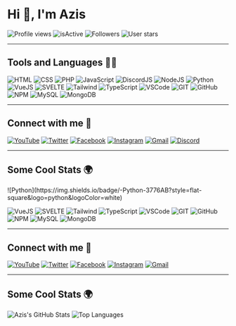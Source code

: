 # Hi 👋, I'm Azis

![Profile views](https://komarev.com/ghpvc/?username=AzisExe00018&color=blue) 
![isActive](https://img.shields.io/badge/isActive-true-green) 
![Followers](https://img.shields.io/github/followers/AzisExe00018?style=social) 
![User stars](https://img.shields.io/github/stars/AzisExe00018?style=social)

---

## Tools and Languages 👨‍💻

![HTML](https://img.shields.io/badge/-HTML-E34F26?style=flat-square&logo=html5&logoColor=white)
![CSS](https://img.shields.io/badge/-CSS-1572B6?style=flat-square&logo=css3&logoColor=white)
![PHP](https://img.shields.io/badge/-PHP-777BB4?style=flat-square&logo=php&logoColor=white)
![JavaScript](https://img.shields.io/badge/-JavaScript-F7DF1E?style=flat-square&logo=javascript&logoColor=black)
![DiscordJS](https://img.shields.io/badge/-DiscordJS-5865F2?style=flat-square&logo=discord&logoColor=white)
![NodeJS](https://img.shields.io/badge/-NodeJS-339933?style=flat-square&logo=node.js&logoColor=white)
![Python](https://img.shields.io/badge/-Python-3776AB?style=flat-square&logo=python&logoColor=white)
![VueJS](https://img.shields.io/badge/-VueJS-4FC08D?style=flat-square&logo=vue.js&logoColor=white)
![SVELTE](https://img.shields.io/badge/-SVELTE-FF3E00?style=flat-square&logo=svelte&logoColor=white)
![Tailwind](https://img.shields.io/badge/-TailwindCSS-38B2AC?style=flat-square&logo=tailwind-css&logoColor=white)
![TypeScript](https://img.shields.io/badge/-TypeScript-007ACC?style=flat-square&logo=typescript&logoColor=white)
![VSCode](https://img.shields.io/badge/-VisualStudioCode-0078D4?style=flat-square&logo=visual-studio-code&logoColor=white)
![GIT](https://img.shields.io/badge/-GIT-F05032?style=flat-square&logo=git&logoColor=white)
![GitHub](https://img.shields.io/badge/-GitHub-181717?style=flat-square&logo=github&logoColor=white)
![NPM](https://img.shields.io/badge/-NPM-CB3837?style=flat-square&logo=npm&logoColor=white)
![MySQL](https://img.shields.io/badge/-MySQL-4479A1?style=flat-square&logo=mysql&logoColor=white)
![MongoDB](https://img.shields.io/badge/-MongoDB-47A248?style=flat-square&logo=mongodb&logoColor=white)

---

## Connect with me 🤝

[![YouTube](https://img.shields.io/badge/-YouTube-FF0000?style=flat-square&logo=youtube&logoColor=white)](https://youtube.com/yourchannel)
[![Twitter](https://img.shields.io/badge/-Twitter-1DA1F2?style=flat-square&logo=twitter&logoColor=white)](https://twitter.com/yourprofile)
[![Facebook](https://img.shields.io/badge/-Facebook-1877F2?style=flat-square&logo=facebook&logoColor=white)](https://facebook.com/yourprofile)
[![Instagram](https://img.shields.io/badge/-Instagram-E4405F?style=flat-square&logo=instagram&logoColor=white)](https://instagram.com/yourprofile)
[![Gmail](https://img.shields.io/badge/-Gmail-D14836?style=flat-square&logo=gmail&logoColor=white)](mailto:yourmail@gmail.com)
[![Discord](https://img.shields.io/badge/-Discord-5865F2?style=flat-square&logo=discord&logoColor=white)](https://discord.gg/yourserver)

---

## Some Cool Stats 🌍

<!-- Cool stats section -->![Python](https://img.shields.io/badge/-Python-3776AB?style=flat-square&logo=python&logoColor=white)
![VueJS](https://img.shields.io/badge/-VueJS-4FC08D?style=flat-square&logo=vue.js&logoColor=white)
![SVELTE](https://img.shields.io/badge/-SVELTE-FF3E00?style=flat-square&logo=svelte&logoColor=white)
![Tailwind](https://img.shields.io/badge/-TailwindCSS-38B2AC?style=flat-square&logo=tailwind-css&logoColor=white)
![TypeScript](https://img.shields.io/badge/-TypeScript-007ACC?style=flat-square&logo=typescript&logoColor=white)
![VSCode](https://img.shields.io/badge/-VisualStudioCode-0078D4?style=flat-square&logo=visual-studio-code&logoColor=white)
![GIT](https://img.shields.io/badge/-GIT-F05032?style=flat-square&logo=git&logoColor=white)
![GitHub](https://img.shields.io/badge/-GitHub-181717?style=flat-square&logo=github&logoColor=white)
![NPM](https://img.shields.io/badge/-NPM-CB3837?style=flat-square&logo=npm&logoColor=white)
![MySQL](https://img.shields.io/badge/-MySQL-4479A1?style=flat-square&logo=mysql&logoColor=white)
![MongoDB](https://img.shields.io/badge/-MongoDB-47A248?style=flat-square&logo=mongodb&logoColor=white)

---

## Connect with me 🤝

[![YouTube](https://img.shields.io/badge/-YouTube-FF0000?style=flat-square&logo=youtube&logoColor=white)](https://youtube.com/yourchannel)
[![Twitter](https://img.shields.io/badge/-Twitter-1DA1F2?style=flat-square&logo=twitter&logoColor=white)](https://twitter.com/yourprofile)
[![Facebook](https://img.shields.io/badge/-Facebook-1877F2?style=flat-square&logo=facebook&logoColor=white)](https://facebook.com/yourprofile)
[![Instagram](https://img.shields.io/badge/-Instagram-E4405F?style=flat-square&logo=instagram&logoColor=white)](https://instagram.com/yourprofile)
[![Gmail](https://img.shields.io/badge/-Gmail-D14836?style=flat-square&logo=gmail&logoColor=white)](mailto:azis@example.com)

---

## Some Cool Stats 🌍

![Azis's GitHub Stats](https://github-readme-stats.vercel.app/api?username=AzisExe00018&show_icons=true&theme=radical)
![Top Languages](https://github-readme-stats.vercel.app/api/top-langs/?username=AzisExe00018&layout=compact&theme=radical)
